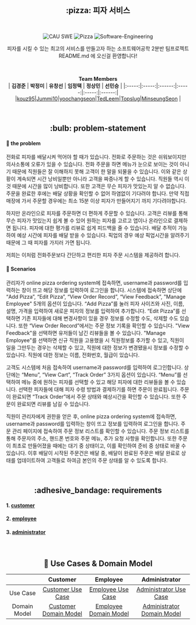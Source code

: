  <h2 align="center"> :pizza: 피자 서비스  </h2>     
 </br>
<div align="center">

![CAU SWE](https://img.shields.io/badge/CAU--blue) ![Pizza](https://img.shields.io/badge/Pizza--red) ![Software-Engineering](https://img.shields.io/badge/SoftwareEngineering--yellow) 

   피자를 시킬 수 있는 최고의 서비스를 만들고자 하는 소프트웨어공학 2분반 팀프로젝트 README.md 에 오신걸 환영합니다! 
   
  <br>
  
 **Team Members**  
| **김경준** | **박정미** |  **유창선** | **임정택** | **정상민** |  **선민승** |
|:-----:|:-----:|:------:|:-----:|:-----:|:------:|
 |[kouz95](https://github.com/kouz95)|[Jummi10](https://github.com/Jummi10)|[yoochangseon](yoochangseon/https://github.com/yoochangseon)|[TedLeem](https://github.com/TedLeem)|[Topslug](https://github.com/Topslug)|[MinseungSeon](https://github.com/minseungseon) |
</div>  


</br>

 <h2 align="center">  :bulb: problem-statement  </h2>   


#### :mag_right: the problem
전화로 피자를 배달시켜 먹어야 할 때가 있습니다. 전화로 주문하는 것은 쉬워보이지만 의사소통에 오류가 있을 수 있습니다. 전화 주문을 하면 메뉴가 눈으로 보이는 것이 아니기 때문에 직원들은 잘 이해하지 못해 고객이 한 말을 되물을 수 있습니다. 이와 같은 상황이 계속되면 시간 낭비일뿐만 아니라 고객을 짜증나게 할 수 있습니다. 직원들 역시 이것 때문에 시간을 많이 낭비합니다. 또한 고객은 무슨 피자가 맛있는지 알 수 없습니다. 주문을 완료한 후에는 배달 상황을 확인할 수 없어 하염없이 기다려야 합니다. 만약 직접 매장에 가서 주문할 경우에는 최소 15분 이상 피자가 만들어지기 까지 기다려야합니다.

하지만 온라인으로 피자를 주문하면 더 편하게 주문할 수 있습니다. 고객은 리뷰를 통해 무슨 피자가 맛있는지 쉽게 볼 수 있어 원하는 피자를 고르고 앱이나 온라인으로 결제하면 됩니다. 피자에 대한 평가를 리뷰로 쉽게 피드백을 줄 수 있습니다. 배달 추적이 가능하여 예상 시간에 피자를 배달 받을 수 있습니다. 픽업의 경우 예상 픽업시간을 알려주기 때문에 그 때 피자를 가지러 가면 됩니다.

저희는 이처럼 전화주문보다 간단하고 편리한 피자 주문 시스템을 제공하려 합니다.


#### :email: Scenarios

관리자가 online pizza ordering system에 접속하면, username과 password를 입력하는 창이 뜨고 해당 정보를 입력하여 로그인을 합니다. 시스템에 접속하면 상단에 “Add Pizza”, “Edit Pizza”, “View Order Record”, “View Feedback”, "Manage Employee" 5개의 옵션이 있습니다. “Add Pizza”를 눌러 피자 사이즈와 사진, 이름, 설명, 가격을 입력하여 새로운 피자의 정보를 입력하여 추가합니다. “Edit Pizza”를 선택하면 기존 피자들에 대해 변경사항이 있을 경우 정보를 수정할 수도, 삭제할 수도 있습니다. 또한 “View Order Record”에서는 주문 정보 기록을 확인할 수 있습니다. "View Feedback"을 선택하면 유저들이 남긴 리뷰들을 볼 수 있습니다. "Manage Employee"를 선택하면 신규 직원을 고용했을 시 직원정보를 추가할 수 있고, 직원이 일을 그만두는 경우는 삭제할 수 있고, 직원에 대한 정보가 변경됐을시 정보를 수정할 수 있습니다. 직원에 대한 정보는 이름, 전화번호, 월급이 있습니다.

고객도 시스템에 처음 접속하여 username과 password를 입력하여 로그인합니다. 상단에는 “Menu”, “View Cart”, “Track Order” 3가지 옵션이 있습니다. “Menu”를 선택하여 메뉴 중에 원하는 피자를 선택할 수 있고 해당 피자에 대한 리뷰들을 볼 수 있습니다. 선택한 피자들에 대해 피자 수령 방법과 결제하기를 하면 주문이 완료됩니다. 주문이 완료되면 “Track Order”에서 주문 상태와 예상시간을 확인할 수 있습니다. 또한 주문이 완료되면 리뷰를 남길 수 있습니다.

직원이 관리자에게 권한을 얻은 후, online pizza ordering system에 접속하면, username과 password를 입력하는 창이 뜨고 정보를 입력하여 로그인을 합니다. 주문 관리 페이지에 접속하여 주문 정보 리스트를 확인할 수 있습니다. 주문 정보 리스트를 통해 주문자의 주소, 핸드폰 번호와 주문 메뉴, 추가 요청 사항을 확인합니다. 또한 주문이 최초로 만들어졌을 때에는 대기 중 상태이고, 이를 확인하여 준비 중 상태로 바꿀 수 있습니다. 이후 배달이 시작된 주문건은 배달 중, 배달이 완료된 주문은 배달 완료로 상태를 업데이트하여 고객들로 하여금 본인의 주문 상태를 알 수 있도록 합니다.


</br>

 <h2 align="center">  :adhesive_bandage: requirements  </h2>   
 
  #### 1. [customer](Customer.md)
  #### 2. [employee](Employee.md)
  #### 3. [administrator](Administrator.md)



</br>

 <h2 align="center">  👱 Use Cases & Domain Model 

| |Customer|Employee|Administrator|
|:--:|:--:|:--:|:--:|
|Use Case|[Customer Use Case]()|[Employee Use Case]()|[Administrator Use Case]()|
|Domain Model|[Customer Domain Model]()|[Employee Domain Model]()|[Administrator Domain Model]()|

 </h2>   
